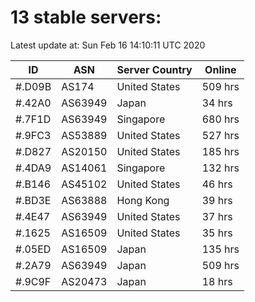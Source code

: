 # 13 stable servers:

Latest update at: Sun Feb 16 14:10:11 UTC 2020

| ID | ASN | Server Country | Online |
| -- | --- | -------------- | ------ |
| #.D09B | AS174 | United States | 509 hrs |
| #.42A0 | AS63949 | Japan | 34 hrs |
| #.7F1D | AS63949 | Singapore | 680 hrs |
| #.9FC3 | AS53889 | United States | 527 hrs |
| #.D827 | AS20150 | United States | 185 hrs |
| #.4DA9 | AS14061 | Singapore | 132 hrs |
| #.B146 | AS45102 | United States | 46 hrs |
| #.BD3E | AS63888 | Hong Kong | 39 hrs |
| #.4E47 | AS63949 | United States | 37 hrs |
| #.1625 | AS16509 | United States | 35 hrs |
| #.05ED | AS16509 | Japan | 135 hrs |
| #.2A79 | AS63949 | Japan | 509 hrs |
| #.9C9F | AS20473 | Japan | 18 hrs |

